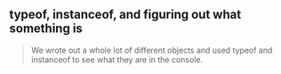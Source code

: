 ## typeof, instanceof, and figuring out what something is

> We wrote out a whole lot of different objects and used typeof and instanceof to see what they are in the console.